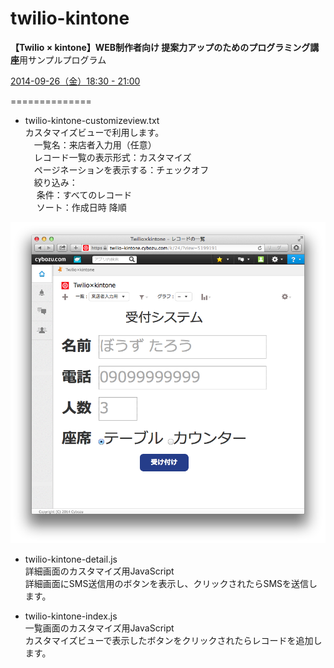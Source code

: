 twilio-kintone
==============

**【Twilio × kintone】WEB制作者向け 提案力アップのためのプログラミング講座**用サンプルプログラム

[2014-09-26（金）18:30 - 21:00](http://kandigi.doorkeeper.jp/events/14310)

==============

* twilio-kintone-customizeview.txt  
カスタマイズビューで利用します。  
　一覧名：来店者入力用（任意）  
　レコード一覧の表示形式：カスタマイズ  
　ページネーションを表示する：チェックオフ  
　絞り込み：  
　  条件：すべてのレコード  
　  ソート：作成日時 降順  

![カスタマイズビューイメージ](customizeviewimage.png)

* twilio-kintone-detail.js  
詳細画面のカスタマイズ用JavaScript  
詳細画面にSMS送信用のボタンを表示し、クリックされたらSMSを送信します。  

* twilio-kintone-index.js  
一覧画面のカスタマイズ用JavaScript  
カスタマイズビューで表示したボタンをクリックされたらレコードを追加します。
